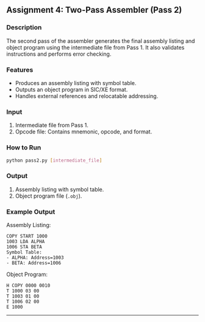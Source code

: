 ## Assignment 4: Two-Pass Assembler (Pass 2)

### Description
The second pass of the assembler generates the final assembly listing and object program using the intermediate file from Pass 1. It also validates instructions and performs error checking.

### Features
- Produces an assembly listing with symbol table.
- Outputs an object program in SIC/XE format.
- Handles external references and relocatable addressing.

### Input
1. Intermediate file from Pass 1.
2. Opcode file: Contains mnemonic, opcode, and format.

### How to Run
```bash
python pass2.py [intermediate_file]
```

### Output
1. Assembly listing with symbol table.
2. Object program file (`.obj`).

### Example Output
Assembly Listing:
```
COPY START 1000
1003 LDA ALPHA
1006 STA BETA
Symbol Table:
- ALPHA: Address=1003
- BETA: Address=1006
```

Object Program:
```
H COPY 0000 0010
T 1000 03 00
T 1003 01 00
T 1006 02 00
E 1000
```

---
